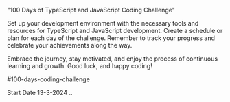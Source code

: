 "100 Days of TypeScript and JavaScript Coding Challenge"

Set up your development environment with the necessary tools and resources for TypeScript and JavaScript development. Create a schedule or plan for each day of the challenge. Remember to track your progress and celebrate your achievements along the way.

Embrace the journey, stay motivated, and enjoy the process of continuous learning and growth. Good luck, and happy coding!

#100-days-coding-challenge

Start Date 13-3-2024 ..

